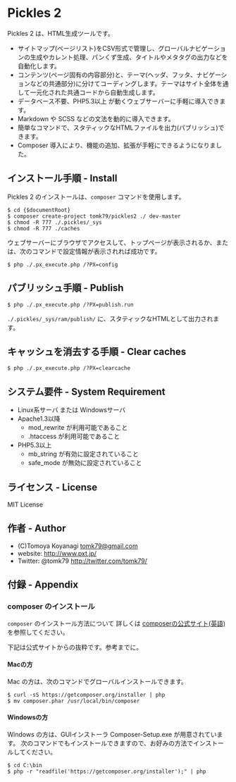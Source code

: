 Pickles 2
=========

Pickles 2 は、HTML生成ツールです。

- サイトマップ(ページリスト)をCSV形式で管理し、グローバルナビゲーションの生成やカレント処理、パンくず生成、タイトルやメタタグの出力などを自動化します。
- コンテンツ(ページ固有の内容部分)と、テーマ(ヘッダ、フッタ、ナビゲーションなどの共通部分)に分けてコーディングします。テーマはサイト全体を通して一元化された共通コードから自動生成します。
- データベース不要、PHP5.3以上 が動くウェブサーバーに手軽に導入できます。
- Markdown や SCSS などの文法を動的に導入できます。
- 簡単なコマンドで、スタティックなHTMLファイルを出力(パブリッシュ)できます。
- Composer 導入により、機能の追加、拡張が手軽にできるようになりました。


## インストール手順 - Install

Pickles 2 のインストールは、`composer` コマンドを使用します。

```
$ cd {$documentRoot}
$ composer create-project tomk79/pickles2 ./ dev-master
$ chmod -R 777 ./.pickles/_sys
$ chmod -R 777 ./caches
```

ウェブサーバーにブラウザでアクセスして、トップページが表示されるか、または、次のコマンドで設定情報が表示されれば成功です。

```
$ php ./.px_execute.php /?PX=config
```

## パブリッシュ手順 - Publish

```
$ php ./.px_execute.php /?PX=publish.run
```

`./.pickles/_sys/ram/publish/` に、スタティックなHTMLとして出力されます。


## キャッシュを消去する手順 - Clear caches

```
$ php ./.px_execute.php /?PX=clearcache
```

## システム要件 - System Requirement

- Linux系サーバ または Windowsサーバ
- Apache1.3以降
  - mod_rewrite が利用可能であること
  - .htaccess が利用可能であること
- PHP5.3以上
  - mb_string が有効に設定されていること
  - safe_mode が無効に設定されていること



## ライセンス - License

MIT License


## 作者 - Author

- (C)Tomoya Koyanagi <tomk79@gmail.com>
- website: <http://www.pxt.jp/>
- Twitter: @tomk79 <http://twitter.com/tomk79/>


## 付録 - Appendix

### composer のインストール

`composer` のインストール方法について
詳しくは [composerの公式サイト(英語)](https://getcomposer.org/doc/00-intro.md) を参照してください。

下記は公式サイトからの抜粋です。参考までに。

#### Macの方

Mac の方は、次のコマンドでグローバルインストールできます。

```
$ curl -sS https://getcomposer.org/installer | php
$ mv composer.phar /usr/local/bin/composer
```
#### Windowsの方

Windows の方は、GUIインストーラ Composer-Setup.exe が用意されています。
次のコマンドでもインストールできますので、お好みの方法でインストールしてください。

```
$ cd C:\bin
$ php -r "readfile('https://getcomposer.org/installer');" | php
```

